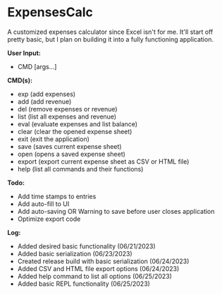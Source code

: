 # ExpensesCalc

A customized expenses calculator since Excel isn't for me. It'll start off pretty basic, but I plan on building it into a fully functioning application. 

**User Input:**
- CMD \[args...\]

**CMD(s):**
- exp (add expenses)
- add (add revenue)
- del (remove expenses or revenue)
- list (list all expenses and revenue)
- eval (evaluate expenses and list balance)
- clear (clear the opened expense sheet)
- exit (exit the application)
- save (saves current expense sheet)
- open (opens a saved expense sheet)
- export (export current expense sheet as CSV or HTML file)
- help (list all commands and their functions)

**Todo:**
- Add time stamps to entries
- Add auto-fill to UI
- Add auto-saving OR Warning to save before user closes application
- Optimize export code

**Log:**
- Added desired basic functionality (06/21/2023)
- Added basic serialization (06/23/2023)
- Created release build with basic serialization (06/24/2023)
- Added CSV and HTML file export options (06/24/2023)
- Added help command to list all options (06/25/2023)
- Added basic REPL functionality (06/25/2023)